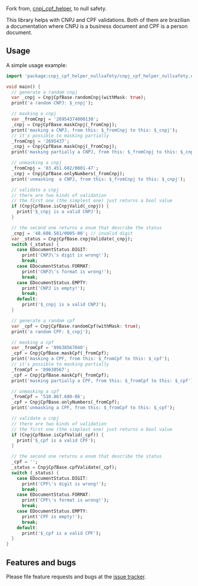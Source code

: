 Fork from, [cnpj_cpf_helper][tracker2], to null safety.

This library helps with CNPJ and CPF validations. Both of them are brazilian a documentation where CNPJ is a business document and CPF is a person document.

## Usage

A simple usage example:

```dart
import 'package:cnpj_cpf_helper_nullsafety/cnpj_cpf_helper_nullsafety.dart';

void main() {
  // generate a random cnpj
  var _cnpj = CnpjCpfBase.randomCnpj(withMask: true);
  print('a random CNPJ: $_cnpj');

  // masking a cnpj
  var _fromCnpj = '26954374000130';
  _cnpj = CnpjCpfBase.maskCnpj(_fromCnpj);
  print('masking a CNPJ, from this: $_fromCnpj to this: $_cnpj');
  // it's possible to masking partially
  _fromCnpj = '2695437';
  _cnpj = CnpjCpfBase.maskCnpj(_fromCnpj);
  print('masking partially a CNPJ, from this: $_fromCnpj to this: $_cnpj');

  // unmasking a cnpj
  _fromCnpj = '03.451.682/0001-47';
  _cnpj = CnpjCpfBase.onlyNumbers(_fromCnpj);
  print('unmasking  a CNPJ, from this: $_fromCnpj to this: $_cnpj');

  // validate a cnpj
  // there are two kinds of validation
  // the first one (the simplest one) just returns a bool value
  if (CnpjCpfBase.isCnpjValid(_cnpj)) {
    print('$_cnpj is a valid CNPJ');
  }

  // the second one returns a enum that describe the status
  _cnpj = '48.608.581/0005-00'; // invalid digit
  var _status = CnpjCpfBase.cnpjValidate(_cnpj);
  switch (_status) {
    case EDocumentStatus.DIGIT:
      print('CNPJ\'s digit is wrong!');
      break;
    case EDocumentStatus.FORMAT:
      print('CNPJ\'s format is wrong!');
      break;
    case EDocumentStatus.EMPTY:
      print('CNPJ is empty!');
      break;
    default:
      print('$_cnpj is a valid CNPJ');
  }

  // generate a random cpf
  var _cpf = CnpjCpfBase.randomCpf(withMask: true);
  print('a random CPF: $_cnpj');

  // masking a cpf
  var _fromCpf = '89638567040';
  _cpf = CnpjCpfBase.maskCpf(_fromCpf);
  print('masking a CPF, from this: $_fromCpf to this: $_cpf');
  // it's possible to masking partially
  _fromCpf = '89638567';
  _cpf = CnpjCpfBase.maskCpf(_fromCpf);
  print('masking partially a CPF, from this: $_fromCpf to this: $_cpf');

  // unmasking a cpf
  _fromCpf = '510.867.680-86';
  _cpf = CnpjCpfBase.onlyNumbers(_fromCpf);
  print('unmasking a CPF, from this: $_fromCpf to this: $_cpf');

  // validate a cnpj
  // there are two kinds of validation
  // the first one (the simplest one) just returns a bool value
  if (CnpjCpfBase.isCpfValid(_cpf)) {
    print('$_cpf is a valid CPF');
  }

  // the second one returns a enum that describe the status
  _cpf = '';
  _status = CnpjCpfBase.cpfValidate(_cpf);
  switch (_status) {
    case EDocumentStatus.DIGIT:
      print('CPF\'s digit is wrong!');
      break;
    case EDocumentStatus.FORMAT:
      print('CPF\'s format is wrong!');
      break;
    case EDocumentStatus.EMPTY:
      print('CPF is empty!');
      break;
    default:
      print('$_cpf is a valid CPF');
  }
}
```

## Features and bugs

Please file feature requests and bugs at the [issue tracker][tracker].

[tracker]: https://github.com/evandrofuhr/cnpj_cpf_helper/issues
[tracker2]: https://pub.dev/packages/cnpj_cpf_helper

